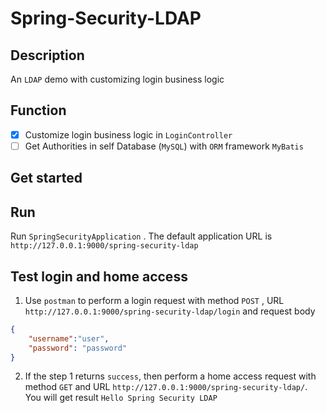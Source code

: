# Spring-Security-LDAP

## Description

An `LDAP` demo with customizing login business logic

## Function

- [x] Customize login business logic in `LoginController`
- [ ] Get Authorities in self Database (`MySQL`) with `ORM` framework `MyBatis`

## Get started

## Run

Run `SpringSecurityApplication` . The default application URL is `http://127.0.0.1:9000/spring-security-ldap`

## Test login and home access

1. Use `postman` to perform a login request with method `POST` , URL `http://127.0.0.1:9000/spring-security-ldap/login` and request body

```json
{
    "username":"user",
    "password": "password"
}
```

2. If the step 1 returns `success`, then perform a home access request with method `GET` and URL `http://127.0.0.1:9000/spring-security-ldap/`. You will get result `Hello Spring Security LDAP`

